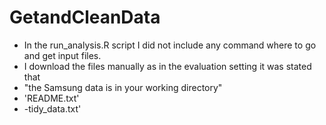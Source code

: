 GetandCleanData
===============
- In the run_analysis.R script I did not include any command where to go and get input files. 
- I download the files manually as in the evaluation setting it was stated that 
- "the Samsung data is in your working directory"  
- 'README.txt'
- -tidy_data.txt'

